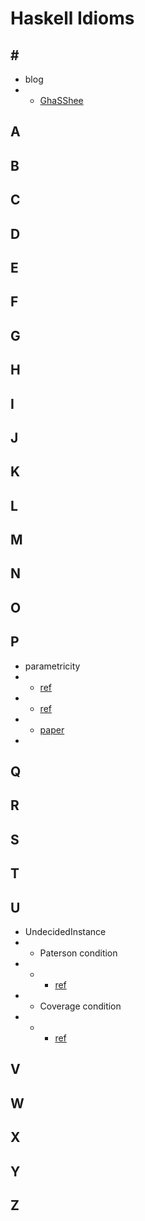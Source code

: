 # Haskell Idioms

## \#
* blog
* + [GhaSShee](https://ghassheee.github.io/)

## A


## B



## C


## D



## E


## F



## G


## H



## I



## J



## K


## L



## M



## N



## O


## P
* parametricity
* + [ref](https://www.well-typed.com/blog/2015/05/parametricity/)
* + [ref](https://www.well-typed.com/blog/2015/08/parametricity-part2/)
* + [paper](http://www.cs.bham.ac.uk/~udr/papers/logical-relations-and-parametricity.pdf)
* 



## Q



## R



## S



## T



## U
* UndecidedInstance
* + Paterson condition
* + - [ref](https://downloads.haskell.org/~ghc/latest/docs/html/users_guide/glasgow_exts.html#instance-termination)
* + Coverage condition
* + - [ref](https://stackoverflow.com/questions/13538937/the-coverage-condition-fails)


## V



## W



## X



## Y



## Z

